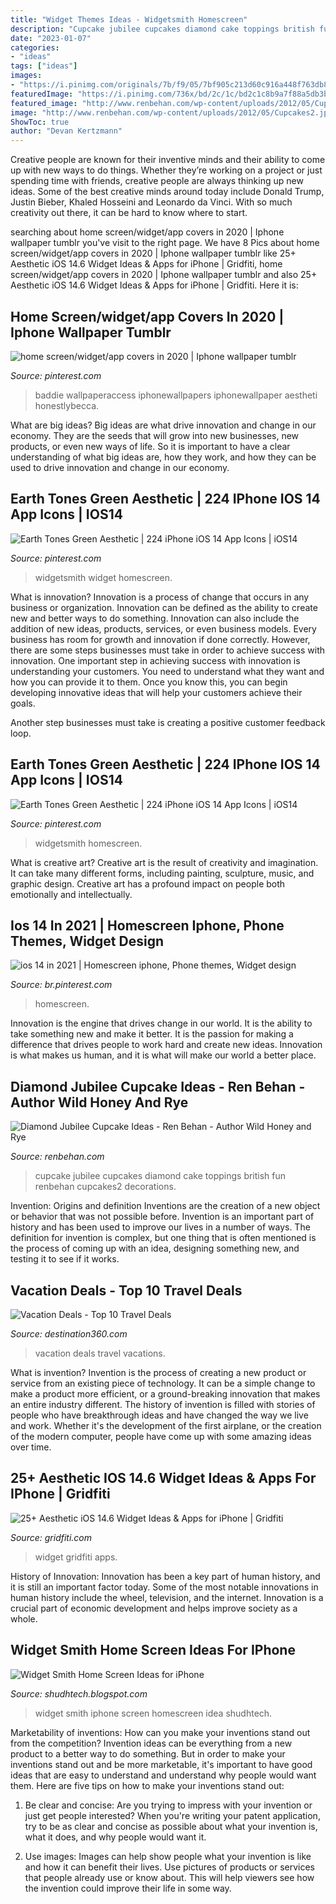 ```yaml
---
title: "Widget Themes Ideas - Widgetsmith Homescreen"
description: "Cupcake jubilee cupcakes diamond cake toppings british fun renbehan cupcakes2 decorations"
date: "2023-01-07"
categories:
- "ideas"
tags: ["ideas"]
images:
- "https://i.pinimg.com/originals/7b/f9/05/7bf905c213d60c916a448f763db8a8b2.jpg"
featuredImage: "https://i.pinimg.com/736x/bd/2c/1c/bd2c1c8b9a7f88a5db3b1ec49adf62fd.jpg"
featured_image: "http://www.renbehan.com/wp-content/uploads/2012/05/Cupcakes2.jpg"
image: "http://www.renbehan.com/wp-content/uploads/2012/05/Cupcakes2.jpg"
ShowToc: true
author: "Devan Kertzmann"
---
```



Creative people are known for their inventive minds and their ability to come up with new ways to do things. Whether they’re working on a project or just spending time with friends, creative people are always thinking up new ideas. Some of the best creative minds around today include Donald Trump, Justin Bieber, Khaled Hosseini and Leonardo da Vinci. With so much creativity out there, it can be hard to know where to start.

	

		
searching about home screen/widget/app covers in 2020 | Iphone wallpaper tumblr you've visit to the right page. We have 8 Pics about home screen/widget/app covers in 2020 | Iphone wallpaper tumblr like 25+ Aesthetic iOS 14.6 Widget Ideas &amp; Apps for iPhone | Gridfiti, home screen/widget/app covers in 2020 | Iphone wallpaper tumblr and also 25+ Aesthetic iOS 14.6 Widget Ideas &amp; Apps for iPhone | Gridfiti. Here it is:
		
    
## Home Screen/widget/app Covers In 2020 | Iphone Wallpaper Tumblr

<img loading=lazy src="https://i.pinimg.com/736x/bd/2c/1c/bd2c1c8b9a7f88a5db3b1ec49adf62fd.jpg" onerror="this.onerror=null;this.src='https://tse4.mm.bing.net/th?id=OIP.kOXpyVcVaq_BZCNlBqt78wHaJ3&amp;pid=15.1';" alt="home screen/widget/app covers in 2020 | Iphone wallpaper tumblr">

_Source: pinterest.com_

>baddie wallpaperaccess iphonewallpapers iphonewallpaper aestheti honestlybecca. 

	

What are big ideas?
Big ideas are what drive innovation and change in our economy. They are the seeds that will grow into new businesses, new products, or even new ways of life. So it is important to have a clear understanding of what big ideas are, how they work, and how they can be used to drive innovation and change in our economy.

    
## Earth Tones Green Aesthetic | 224 IPhone IOS 14 App Icons | IOS14

<img loading=lazy src="https://i.pinimg.com/736x/7b/f9/05/7bf905c213d60c916a448f763db8a8b2.jpg" onerror="this.onerror=null;this.src='https://tse3.mm.bing.net/th?id=OIP.X3QJDWUx91ozdq9shBdfjgHaM1&amp;pid=15.1';" alt="Earth Tones Green Aesthetic | 224 iPhone iOS 14 App Icons | iOS14">

_Source: pinterest.com_

>widgetsmith widget homescreen. 

	

What is innovation?
Innovation is a process of change that occurs in any business or organization. Innovation can be defined as the ability to create new and better ways to do something. Innovation can also include the addition of new ideas, products, services, or even business models. Every business has room for growth and innovation if done correctly. However, there are some steps businesses must take in order to achieve success with innovation.
One important step in achieving success with innovation is understanding your customers. You need to understand what they want and how you can provide it to them. Once you know this, you can begin developing innovative ideas that will help your customers achieve their goals.

Another step businesses must take is creating a positive customer feedback loop.

    
## Earth Tones Green Aesthetic | 224 IPhone IOS 14 App Icons | IOS14

<img loading=lazy src="https://i.pinimg.com/originals/7b/f9/05/7bf905c213d60c916a448f763db8a8b2.jpg" onerror="this.onerror=null;this.src='https://tse2.mm.bing.net/th?id=OIP.dfPiZqD1yr8YFEaJxN0suQHaM1&amp;pid=15.1';" alt="Earth Tones Green Aesthetic | 224 iPhone iOS 14 App Icons | iOS14">

_Source: pinterest.com_

>widgetsmith homescreen. 

	

What is creative art?
Creative art is the result of creativity and imagination. It can take many different forms, including painting, sculpture, music, and graphic design. Creative art has a profound impact on people both emotionally and intellectually.

    
## Ios 14 In 2021 | Homescreen Iphone, Phone Themes, Widget Design

<img loading=lazy src="https://i.pinimg.com/originals/9c/51/a7/9c51a7ca2ee2f9718a842dad1e7617aa.jpg" onerror="this.onerror=null;this.src='https://tse4.mm.bing.net/th?id=OIP.7nptowHxlPBScKXc2WWr5wHaNK&amp;pid=15.1';" alt="ios 14 in 2021 | Homescreen iphone, Phone themes, Widget design">

_Source: br.pinterest.com_

>homescreen. 

	

Innovation is the engine that drives change in our world. It is the ability to take something new and make it better. It is the passion for making a difference that drives people to work hard and create new ideas. Innovation is what makes us human, and it is what will make our world a better place.

    
## Diamond Jubilee Cupcake Ideas - Ren Behan - Author Wild Honey And Rye

<img loading=lazy src="http://www.renbehan.com/wp-content/uploads/2012/05/Cupcakes2.jpg" onerror="this.onerror=null;this.src='https://tse2.mm.bing.net/th?id=OIP.NUr8WhcZJYQqL-UaGfktDgHaLJ&amp;pid=15.1';" alt="Diamond Jubilee Cupcake Ideas - Ren Behan - Author Wild Honey and Rye">

_Source: renbehan.com_

>cupcake jubilee cupcakes diamond cake toppings british fun renbehan cupcakes2 decorations. 

	

Invention: Origins and definition
Inventions are the creation of a new object or behavior that was not possible before. Invention is an important part of history and has been used to improve our lives in a number of ways. The definition for invention is complex, but one thing that is often mentioned is the process of coming up with an idea, designing something new, and testing it to see if it works.

    
## Vacation Deals - Top 10 Travel Deals

<img loading=lazy src="http://www.destination360.com/travel/vacations/images/s/vacation-deals.jpg" onerror="this.onerror=null;this.src='https://tse1.mm.bing.net/th?id=OIP.K6LrHg-g5d7ARSXqhvLirgHaFU&amp;pid=15.1';" alt="Vacation Deals - Top 10 Travel Deals">

_Source: destination360.com_

>vacation deals travel vacations. 

	

What is invention?
Invention is the process of creating a new product or service from an existing piece of technology. It can be a simple change to make a product more efficient, or a ground-breaking innovation that makes an entire industry different. 
The history of invention is filled with stories of people who have breakthrough ideas and have changed the way we live and work. Whether it's the development of the first airplane, or the creation of the modern computer, people have come up with some amazing ideas over time.

    
## 25+ Aesthetic IOS 14.6 Widget Ideas &amp; Apps For IPhone | Gridfiti

<img loading=lazy src="https://gridfiti.com/wp-content/uploads/2020/10/Gridfiti_Blog_iOS14WidgetIdeas_Photo-Themes.jpg" onerror="this.onerror=null;this.src='https://tse3.mm.bing.net/th?id=OIP.CR_iznMFfGLgnd-zw8y-egHaEK&amp;pid=15.1';" alt="25+ Aesthetic iOS 14.6 Widget Ideas &amp; Apps for iPhone | Gridfiti">

_Source: gridfiti.com_

>widget gridfiti apps. 

	

History of Innovation:
Innovation has been a key part of human history, and it is still an important factor today. Some of the most notable innovations in human history include the wheel, television, and the internet. Innovation is a crucial part of economic development and helps improve society as a whole.

    
## Widget Smith Home Screen Ideas For IPhone

<img loading=lazy src="https://1.bp.blogspot.com/-EHN16QAlxSM/X2h46TAOpLI/AAAAAAAAC6o/2TJzy5_qp-YUYhJVaMn9BXjXt0E9W_lzACLcBGAsYHQ/s500/internet-setups-8.jpg" onerror="this.onerror=null;this.src='https://tse4.mm.bing.net/th?id=OIP.SUFxvPjUFH_pQ0Gf_bYYiQAAAA&amp;pid=15.1';" alt="Widget Smith Home Screen Ideas for iPhone">

_Source: shudhtech.blogspot.com_

>widget smith iphone screen homescreen idea shudhtech. 

	

Marketability of inventions: How can you make your inventions stand out from the competition?
Invention ideas can be everything from a new product to a better way to do something. But in order to make your inventions stand out and be more marketable, it's important to have good ideas that are easy to understand and understand why people would want them. Here are five tips on how to make your inventions stand out:
1. Be clear and concise: Are you trying to impress with your invention or just get people interested? When you're writing your patent application, try to be as clear and concise as possible about what your invention is, what it does, and why people would want it.

2. Use images: Images can help show people what your invention is like and how it can benefit their lives. Use pictures of products or services that people already use or know about. This will help viewers see how the invention could improve their life in some way.


